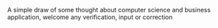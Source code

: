 A simple draw of some thought about computer science and business application, welcome any verification, input or correction
